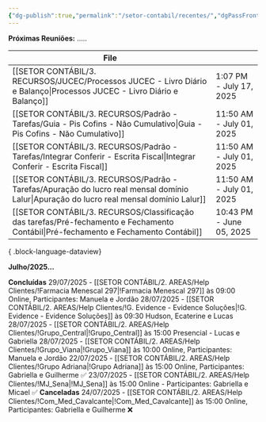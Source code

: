 ```yaml
---
{"dg-publish":true,"permalink":"/setor-contabil/recentes/","dgPassFrontmatter":true,"created":"2025-07-14T17:35:31.415-03:00","updated":"2025-07-29T20:57:16.349-03:00"}
---
```


**Próximas Reuniões:**
.....

| File                                                                                                                                        |                          |
| ------------------------------------------------------------------------------------------------------------------------------------------- | ------------------------ |
| [[SETOR CONTÁBIL/3. RECURSOS/JUCEC/Processos JUCEC - Livro Diário e Balanço\|Processos JUCEC - Livro Diário e Balanço]]                  | 1:07 PM - July 17, 2025  |
| [[SETOR CONTÁBIL/3. RECURSOS/Padrão - Tarefas/Guia - Pis Cofins - Não Cumulativo\|Guia - Pis Cofins - Não Cumulativo]]                   | 11:50 AM - July 01, 2025 |
| [[SETOR CONTÁBIL/3. RECURSOS/Padrão - Tarefas/Integrar Conferir - Escrita Fiscal\|Integrar Conferir - Escrita Fiscal]]                   | 11:50 AM - July 01, 2025 |
| [[SETOR CONTÁBIL/3. RECURSOS/Padrão - Tarefas/Apuração do lucro real mensal domínio Lalur\|Apuração do lucro real mensal domínio Lalur]] | 11:50 AM - July 01, 2025 |
| [[SETOR CONTÁBIL/3. RECURSOS/Classificação das tarefas/Pré-fechamento e Fechamento Contábil\|Pré-fechamento e Fechamento Contábil]]      | 10:43 PM - June 05, 2025 |

{ .block-language-dataview}



**Julho/2025...**

**Concluídas**
29/07/2025 - [[SETOR CONTÁBIL/2. AREAS/Help Clientes/!Farmacia Menescal 297\|!Farmacia Menescal 297]] às 09:00 Online, Participantes: Manuela e Jordão
28/07/2025 - [[SETOR CONTÁBIL/2. AREAS/Help Clientes/!G. Evidence - Evidence Soluções\|!G. Evidence - Evidence Soluções]] às 09:30 Hudson, Ecaterine e Lucas
28/07/2025 - [[SETOR CONTÁBIL/2. AREAS/Help Clientes/!Grupo_Central\|!Grupo_Central]] às 15:00 Presencial - Lucas e Gabriella
28/07/2025 - [[SETOR CONTÁBIL/2. AREAS/Help Clientes/!Grupo_Viana\|!Grupo_Viana]] às 10:00 Online, Participantes: Manuela e Jordão
22/07/2025 - [[SETOR CONTÁBIL/2. AREAS/Help Clientes/!Grupo Adriana\|!Grupo Adriana]] às 15:00 Online, Participantes: Gabriella e Guilherme ✅
23/07/2025 - [[SETOR CONTÁBIL/2. AREAS/Help Clientes/!MJ_Sena\|!MJ_Sena]] às 15:00 Online - Participantes: Gabriella e Micael ✅
**Canceladas**
24/07/2025 - [[SETOR CONTÁBIL/2. AREAS/Help Clientes/!Com_Med_Cavalcante\|!Com_Med_Cavalcante]] às 15:00 Online, Participantes: Gabriella e Guilherme ❌




